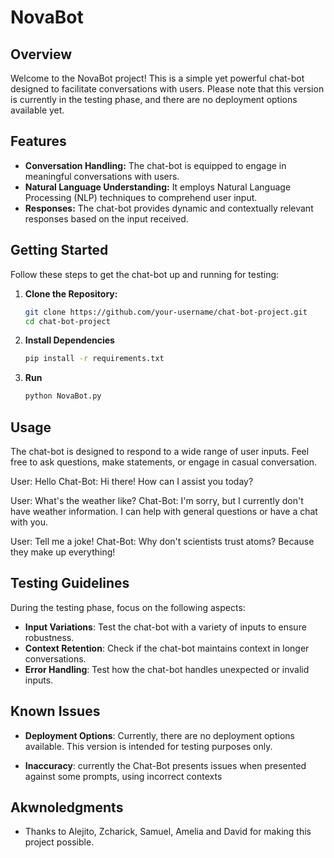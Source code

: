 # NovaBot

## Overview

Welcome to the NovaBot project! This is a simple yet powerful chat-bot designed to facilitate conversations with users. Please note that this version is currently in the testing phase, and there are no deployment options available yet.

## Features

- **Conversation Handling:** The chat-bot is equipped to engage in meaningful conversations with users.
- **Natural Language Understanding:** It employs Natural Language Processing (NLP) techniques to comprehend user input.
- **Responses:** The chat-bot provides dynamic and contextually relevant responses based on the input received.

## Getting Started

Follow these steps to get the chat-bot up and running for testing: 

1. **Clone the Repository:**
   ```bash
   git clone https://github.com/your-username/chat-bot-project.git
   cd chat-bot-project
   ```
2. **Install Dependencies**
   ```bash
   pip install -r requirements.txt
   ```
3. **Run**
   ```bash
   python NovaBot.py 
   ```
## Usage

The chat-bot is designed to respond to a wide range of user inputs. Feel free to ask questions, make statements, or engage in casual conversation.

User: Hello
Chat-Bot: Hi there! How can I assist you today?

User: What's the weather like?
Chat-Bot: I'm sorry, but I currently don't have weather information. I can help with general questions or have a chat with you.

User: Tell me a joke!
Chat-Bot: Why don't scientists trust atoms? Because they make up everything!

## Testing Guidelines

During the testing phase, focus on the following aspects:

- **Input Variations**: Test the chat-bot with a variety of inputs to ensure robustness.
- **Context Retention**: Check if the chat-bot maintains context in longer conversations.
- **Error Handling**: Test how the chat-bot handles unexpected or invalid inputs.

## Known Issues

- **Deployment Options**: Currently, there are no deployment options available. This version is intended for testing purposes only.

- **Inaccuracy**: currently the Chat-Bot presents issues when presented against some prompts, using incorrect contexts

## Akwnoledgments

- Thanks to Alejito, Zcharick, Samuel, Amelia and David for making this project possible.
